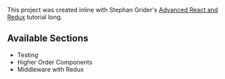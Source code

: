 This project was created inline with Stephan Grider's [Advanced React and Redux](https://www.udemy.com/course/react-redux-tutorial/) tutorial long.

## Available Sections

- Testing
- Higher Order Components
- Middleware with Redux
